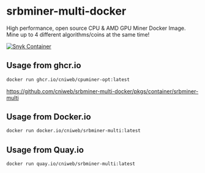 # srbminer-multi-docker

High performance, open source CPU & AMD GPU Miner Docker Image.
Mine up to 4 different algorithms/coins at the same time!

[![Snyk Container](https://github.com/cniweb/srbminer-multi-docker/actions/workflows/snyk-container.yml/badge.svg)](https://github.com/cniweb/srbminer-multi-docker/actions/workflows/snyk-container.yml)

## Usage from ghcr.io

```bash
docker run ghcr.io/cniweb/cpuminer-opt:latest
```

<https://github.com/cniweb/srbminer-multi-docker/pkgs/container/srbminer-multi>

## Usage from Docker.io

```bash
docker run docker.io/cniweb/srbminer-multi:latest
```

## Usage from Quay.io

```bash
docker run quay.io/cniweb/srbminer-multi:latest
```
